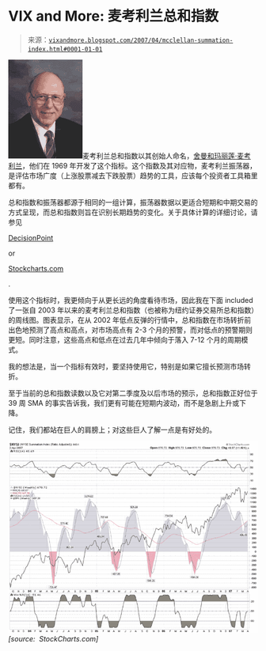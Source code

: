 <!--yml

category: 未分类

date: 2024-05-18 15:51:09

-->

# VIX and More: 麦考利兰总和指数

> 来源：[`vixandmore.blogspot.com/2007/04/mcclellan-summation-index.html#0001-01-01`](http://vixandmore.blogspot.com/2007/04/mcclellan-summation-index.html#0001-01-01)

![](img/9e0160fd5e43a4a6d4497428c3c30a89.png)麦考利兰总和指数以其创始人命名，[舍曼和玛丽莲·麦考利兰](http://www.mcoscillator.com/about.html)，他们在 1969 年开发了这个指标。这个指数及其对应物，麦考利兰振荡器，是评估市场广度（上涨股票减去下跌股票）趋势的工具，应该每个投资者工具箱里都有。

总和指数和振荡器都源于相同的一组计算，振荡器数据以更适合短期和中期交易的方式呈现，而总和指数则旨在识别长期趋势的变化。关于具体计算的详细讨论，请参见

[DecisionPoint](http://www.decisionpoint.com/TAcourse/AboutMcOsi.html)

or

[Stockcharts.com](http://stockcharts.com/school/doku.php?id=chart_school:technical_indicators:introduction_to_mark#mcclellan_summation_)

.

使用这个指标时，我更倾向于从更长远的角度看待市场，因此我在下面 included 了一张自 2003 年以来的麦考利兰总和指数（也被称为纽约证券交易所总和指数）的周线图。图表显示，在从 2002 年低点反弹的行情中，总和指数在市场转折前出色地预测了高点和高点，对市场高点有 2-3 个月的预警，而对低点的预警期则更短。同时注意，这些高点和低点在过去几年中倾向于落入 7-12 个月的周期模式。

我的想法是，当一个指标有效时，要坚持使用它，特别是如果它擅长预测市场转折。

至于当前的总和指数读数以及它对第二季度及以后市场的预示，总和指数正好位于 39 周 SMA 的事实告诉我，我们更有可能在短期内波动，而不是急剧上升或下降。

记住，我们都站在巨人的肩膀上；对这些巨人了解一点是有好处的。

![](img/d4655fc6907cab592c82924ab335c527.png) *[source:  StockCharts.com]*
